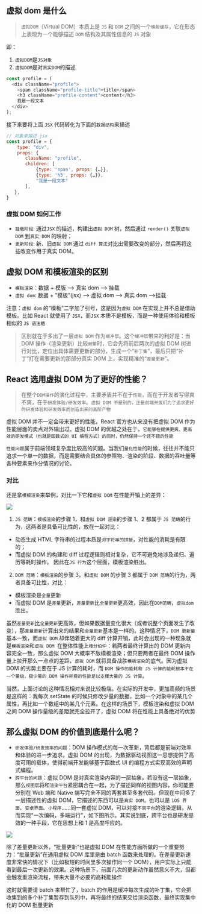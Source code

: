 ## 虚拟 dom 是什么

> `虚拟DOM`（Virtual DOM）本质上是 `JS` 和 `DOM` 之间的一个`映射缓存`，它在形态上表现为一个能够描述 `DOM` 结构及其属性信息的 `JS` 对象

即：

1. `虚拟DOM`是`JS对象`
2. `虚拟DOM`是对`真实DOM`的描述

```js
const profile = (
  <div className="profile">
    <span className="profile-title">title</span>
    <h3 className="profile-content">content</h3>
    我是一段文本
  </div>
);
```

接下来要将上面 `JSX` 代码转化为下面的`数据结构`来描述

```js
// 对象来描述 jsx
const profile = {
    type: "div",
    props: {
       className: "profile",
       children: [
           {type: 'span', props: {…}},
           {type: 'h3', props: {…}},
           "我是一段文本"
       ],
   },
}
```

### 虚拟 DOM 如何工作

- `挂载阶段`: 通过`JSX` 的描述，构建出`虚拟 DOM` 树，然后通过 `render()` 关联`虚拟 DOM` 到`真实 DOM` 的映射；
- `更新阶段`: 新、旧`虚拟 DOM` 通过 `diff 算法`对比出需要改变的部分，然后再将这些改变作用于真实 DOM。

## 虚拟 DOM 和模板渲染的区别

- `模板渲染`：数据 + 模版 --> 真实 dom --> 挂载
- `虚拟 dom`: 数据 + "模板"(jsx) --> 虚拟 dom --> 真实 dom -->挂载

注意：`虚拟 dom` 的“模板”二字加了引号，这是因为`虚拟 DOM` 在实现上并不总是借助模板。比如 React 就使用了 `JSX`，而`JSX` 本质不是模板，而是一种使用体验和模板相似的 `JS 语法糖`

> 区别就在于多出了一层`虚拟 DOM` 作为`缓冲层`。这个`缓冲层`带来的利好是：当 DOM 操作（渲染更新）比较`频繁`时，它会先将前后两次的虚拟 DOM 树进行对比，定位出具体需要更新的部分，生成一个“`补丁集`”，最后只把“补丁”打在需要更新的那部分真实 DOM 上，实现精准的“`差量更新`”。

## React 选用虚拟 DOM 为了更好的性能？

> 在整个`DOM操作`的演化过程中，主要矛盾并不在于`性能`，而在于开发者写得爽不爽，在于`研发体验/研发效率`。`虚拟 DOM 不是别的，正是前端开发们为了追求更好的研发体验和研发效率而创造出来的高阶产物`

虚拟 DOM 并不一定会带来更好的性能，React 官方也从来没有把虚拟 DOM 作为性能层面的卖点对外输出过。虚拟 DOM 的优越之处在于，`它能够在提供更爽、更高效的研发模式（也就是函数式的 UI 编程方式）的同时，仍然保持一个还不错的性能`

`性能问题`属于前端领域复杂度比较高的问题。当我们`量化性能`的时候，往往并不能只追求一个单一的数据，而是需要结合具体的参照物、渲染的阶段、数据的吞吐量等各种要素来作分情况的讨论。

### 对比
还是拿`模板渲染`来举例，对比一下它和`虚拟 DOM` 在性能开销上的差异：

![](https://chao31.github.io/pics/img/202303201217928.png)

1. `JS 范畴`：`模板渲染`的步骤 1，和`虚拟 DOM 渲染`的步骤 1、2 都属于 `JS 范畴`的行为，这两者是具备可比性的，放在一起对比：
  - 动态生成 HTML 字符串的过程本质是`对字符串的拼接`，对性能的消耗是有限的；
  - 而虚拟 DOM 的构建和 diff 过程逻辑则相对复杂，它不可避免地涉及递归、遍历等耗时操作。
因此在`JS 行为`这个层面，模板渲染胜出。

2. `DOM 范畴`：`模板渲染`的步骤 3，和`虚拟 DOM` 的步骤 3 都属于 `DOM 范畴`的行为，两者具备可比性，对比：
  - 模板渲染是`全量`更新
  - 而虚拟 DOM 是`差量`更新，`差量更新`比`全量更新`更高效，因此在`DOM范畴`，`虚拟dom`胜出。

虽然`差量更新`比`全量更新`更高效，但如果数据量变化很大（或者说整个页面发生了改变），那`差量更新`计算出来的结果和`全量更新`基本是一样的。这种情况下，`DOM 更新量`基本一致，而`虚拟 DOM` 却伴随着更大的 diff 计算开销，此时会出现的一种现象就是`模板渲染`和`虚拟 DOM `在整体性能上`难分伯仲`：若两者最终计算出的 DOM 更新内容完全一致，那么虚拟 DOM 大概率不敌模板渲染；但只要两者在最终 DOM 操作量上拉开那么一点点的差距，`虚拟 DOM` 就将具备战胜`模板渲染`的底气。因为虚拟 DOM 的劣势主要在于 JS 计算的耗时，而 `DOM 操作的能耗和 JS 计算的能耗根本不在一个量级，极少量的 DOM 操作耗费的性能足以支撑大量的 JS 计算`。

当然，上面讨论的这种情况相对来说比较极端。在实际的开发中，更加高频的场景是这样的：我每次 setState 的时候只修改少量的数据，比如一个对象中的某几个属性，再比如一个数组中的某几个元素。在这样的场景下，模板渲染和虚拟 DOM 之间 DOM 操作量级的差距就完全拉开了，虚拟 DOM 将在性能上具备绝对的优势

## 那么虚拟 DOM 的价值到底是什么呢？

- `研发体验/研发效率的问题`：DOM 操作模式的每一次革新，背后都是前端对效率和体验的进一步追求。虚拟 DOM 的出现，为数据驱动视图这一思想提供了高度可用的载体，使得前端开发能够基于函数式 UI 的编程方式实现高效的声明式编程。
- `跨平台的问题`：虚拟 DOM 是对真实渲染内容的一层抽象。若没有这一层抽象，那么`视图层`将和`渲染平台`紧密耦合在一起，为了描述同样的视图内容，你可能要分别在 Web 端和 Native 端写完全不同的两套甚至多套代码。但现在中间多了一层描述性的虚拟 DOM，它描述的东西可以是`真实 DOM`，也可以是 `iOS 界面`、`安卓界面`、`小程序`......同一套虚拟 DOM，可以对接`不同平台`的渲染逻辑，从而实现“一次编码，多端运行”，如下图所示。其实说到底，跨平台也是研发提效的一种手段，它在思想上和 1 是高度呼应的。

![](https://chao31.github.io/pics/img/202303201245470.png)

除了差量更新以外，“批量更新”也是虚拟 DOM 在性能方面所做的一个重要努力：“批量更新”在通用虚拟 DOM 库里是由 batch 函数来处理的。在差量更新速度非常快的情况下（比如极短的时间里多次操作同一个 DOM），用户实际上只能看到最后一次更新的效果。这种场景下，前面几次的更新动作虽然意义不大，但都会触发重渲染流程，带来大量不必要的高耗能操作

这时就需要请 batch 来帮忙了，batch 的作用是缓冲每次生成的补丁集，它会把收集到的多个补丁集暂存到队列中，再将最终的结果交给渲染函数，最终实现集中化的 DOM 批量更新








